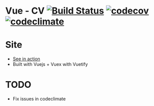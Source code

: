 # Vue - CV [![Build Status](https://travis-ci.org/shierro/cv.png?branch=master)](https://travis-ci.org/shierro/cv) [![codecov](https://codecov.io/gh/shierro/cv/branch/master/graph/badge.svg)](https://codecov.io/gh/shierro/cv) [![codeclimate](https://codeclimate.com/github/shierro/cv/badges/gpa.svg)](https://codeclimate.com/github/shierro/cv)

# Site
* [See in action](https://shierro.github.io/cv/#/employment) 
* Built with Vuejs + Vuex with Vuetify

# TODO
 - Fix issues in codeclimate
